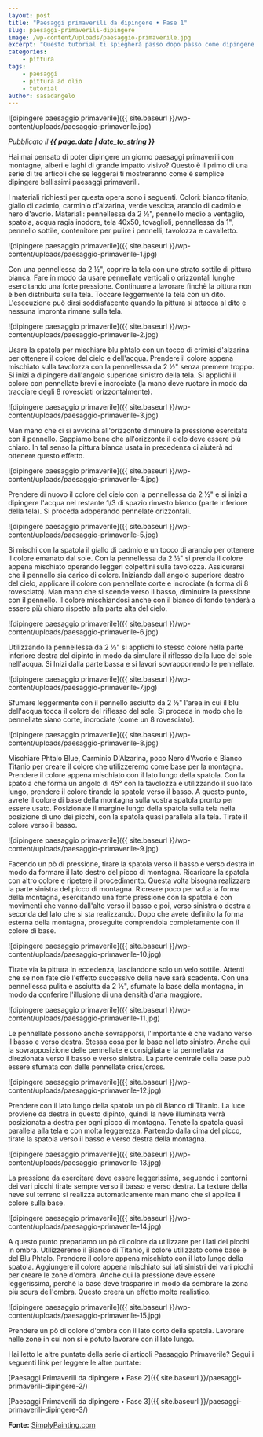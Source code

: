 ```yaml
---
layout: post
title: "Paesaggi primaverili da dipingere • Fase 1"
slug: paesaggi-primaverili-dipingere
image: /wp-content/uploads/paesaggio-primaverile.jpg
excerpt: "Questo tutorial ti spiegherà passo dopo passo come dipingere paesaggi primaverili con montagne, laghi, alberi di grande impatto visivo."
categories:
    - pittura
tags:
    - paesaggi
    - pittura ad olio
    - tutorial
author: sasadangelo
---
```


![dipingere paesaggio primaverile]({{ site.baseurl }}/wp-content/uploads/paesaggio-primaverile.jpg)

_Pubblicato il **{{ page.date | date_to_string }}**_

Hai mai pensato di poter dipingere un giorno paesaggi primaverili con montagne, alberi e laghi di grande impatto visivo? Questo è il primo di una serie di tre articoli che se leggerai ti mostreranno come è semplice dipingere bellissimi paesaggi primaverili.

I materiali richiesti per questa opera sono i seguenti. Colori: bianco titanio, giallo di cadmio, carminio d'alzarina, verde vescica, arancio di cadmio e nero d'avorio. Materiali: pennellessa da 2 ½", pennello medio a ventaglio, spatola, acqua ragia inodore, tela 40x50, tovaglioli, pennellessa da 1", pennello sottile, contenitore per pulire i pennelli, tavolozza e cavalletto.

![dipingere paesaggio primaverile]({{ site.baseurl }}/wp-content/uploads/paesaggio-primaverile-1.jpg)

Con una pennellessa da 2 ½", coprire la tela con uno strato sottile di pittura bianca. Fare in modo da usare pennellate verticali o orizzontali lunghe esercitando una forte pressione. Continuare a lavorare finchè la pittura non è ben distribuita sulla tela. Toccare leggermente la tela con un dito. L'esecuzione può dirsi soddisfacente quando la pittura si attacca al dito e nessuna impronta rimane sulla tela.

![dipingere paesaggio primaverile]({{ site.baseurl }}/wp-content/uploads/paesaggio-primaverile-2.jpg)

Usare la spatola per mischiare blu phtalo con un tocco di crimisi d'alzarina per ottenere il colore del cielo e dell'acqua. Prendere il colore appena mischiato sulla tavolozza con la pennellessa da 2 ½" senza premere troppo. Si inizi a dipingere dall'angolo superiore sinistro della tela. Si applichi il colore con pennellate brevi e incrociate (la mano deve ruotare in modo da tracciare degli 8 rovesciati orizzontalmente).

![dipingere paesaggio primaverile]({{ site.baseurl }}/wp-content/uploads/paesaggio-primaverile-3.jpg)

Man mano che ci si avvicina all'orizzonte diminuire la pressione esercitata con il pennello. Sappiamo bene che all'orizzonte il cielo deve essere più chiaro. In tal senso la pittura bianca usata in precedenza ci aiuterà ad ottenere questo effetto.

![dipingere paesaggio primaverile]({{ site.baseurl }}/wp-content/uploads/paesaggio-primaverile-4.jpg)

Prendere di nuovo il colore del cielo con la pennellessa da 2 ½" e si inizi a dipingere l'acqua nel restante 1/3 di spazio rimasto bianco (parte inferiore della tela). Si proceda adoperando pennelate orizzontali.

![dipingere paesaggio primaverile]({{ site.baseurl }}/wp-content/uploads/paesaggio-primaverile-5.jpg)

Si mischi con la spatola il giallo di cadmio e un tocco di arancio per ottenere il colore emanato dal sole. Con la pennellessa da 2 ½" si prenda il colore appena mischiato operando leggeri colpettini sulla tavolozza. Assicurarsi che il pennello sia carico di colore. Iniziando dall'angolo superiore destro del cielo, applicare il colore con pennellate corte e incrociate (a forma di 8 rovesciato). Man mano che si scende verso il basso, diminuire la pressione con il pennello. Il colore mischiandosi anche con il bianco di fondo tenderà a essere più chiaro rispetto alla parte alta del cielo.

![dipingere paesaggio primaverile]({{ site.baseurl }}/wp-content/uploads/paesaggio-primaverile-6.jpg)

Utilizzando la pennellessa da 2 ½" si applichi lo stesso colore nella parte inferiore destra del dipinto in modo da simulare il riflesso della luce del sole nell'acqua. Si Inizi dalla parte bassa e si lavori sovrapponendo le pennellate.

![dipingere paesaggio primaverile]({{ site.baseurl }}/wp-content/uploads/paesaggio-primaverile-7.jpg)

Sfumare leggermente con il pennello asciutto da 2 ½" l'area in cui il blu dell'acqua tocca il colore del riflesso del sole. Si proceda in modo che le pennellate siano corte, incrociate (come un 8 rovesciato).

![dipingere paesaggio primaverile]({{ site.baseurl }}/wp-content/uploads/paesaggio-primaverile-8.jpg)

Mischiare Phtalo Blue, Carminio D'Alzarina, poco Nero d'Avorio e Bianco Titanio per creare il colore che utilizzeremo come base per la montagna. Prendere il colore appena mischiato con il lato lungo della spatola. Con la spatola che forma un angolo di 45° con la tavolozza e utilizzando il suo lato lungo, prendere il colore tirando la spatola verso il basso. A questo punto, avrete il colore di base della montagna sulla vostra spatola pronto per essere usato. Posizionate il margine lungo della spatola sulla tela nella posizione di uno dei picchi, con la spatola quasi parallela alla tela. Tirate il colore verso il basso.

![dipingere paesaggio primaverile]({{ site.baseurl }}/wp-content/uploads/paesaggio-primaverile-9.jpg)

Facendo un pò di pressione, tirare la spatola verso il basso e verso destra in modo da formare il lato destro del picco di montagna. Ricaricare la spatola con altro colore e ripetere il procedimento. Questa volta bisogna realizzare la parte sinistra del picco di montagna. Ricreare poco per volta la forma della montagna, esercitando una forte pressione con la spatola e con movimenti che vanno dall'alto verso il basso e poi, verso sinistra o destra a seconda del lato che si sta realizzando. Dopo che avete definito la forma esterna della montagna, proseguite comprendola completamente con il colore di base.

![dipingere paesaggio primaverile]({{ site.baseurl }}/wp-content/uploads/paesaggio-primaverile-10.jpg)

Tirate via la pittura in eccedenza, lasciandone solo un velo sottile. Attenti che se non fate ciò l'effetto successivo della neve sarà scadente. Con una pennellessa pulita e asciutta da 2 ½", sfumate la base della montagna, in modo da conferire l'illusione di una densità d'aria maggiore.

![dipingere paesaggio primaverile]({{ site.baseurl }}/wp-content/uploads/paesaggio-primaverile-11.jpg)

Le pennellate possono anche sovrapporsi, l'importante è che vadano verso il basso e verso destra. Stessa cosa per la base nel lato sinistro. Anche qui la sovrapposizione delle pennellate è consigliata e la pennellata va direzionata verso il basso e verso sinistra. La parte centrale della base può essere sfumata con delle pennellate criss/cross.

![dipingere paesaggio primaverile]({{ site.baseurl }}/wp-content/uploads/paesaggio-primaverile-12.jpg)

Prendere con il lato lungo della spatola un pò di Bianco di Titanio. La luce proviene da destra in questo dipinto, quindi la neve illuminata verrà posizionata a destra per ogni picco di montagna. Tenete la spatola quasi parallela alla tela e con molta leggerezza. Partendo dalla cima del picco, tirate la spatola verso il basso e verso destra della montagna.

![dipingere paesaggio primaverile]({{ site.baseurl }}/wp-content/uploads/paesaggio-primaverile-13.jpg)

La pressione da esercitare deve essere leggerissima, seguendo i contorni dei vari picchi tirate sempre verso il basso e verso destra. La texture della neve sul terreno si realizza automaticamente man mano che si applica il colore sulla base.

![dipingere paesaggio primaverile]({{ site.baseurl }}/wp-content/uploads/paesaggio-primaverile-14.jpg)

A questo punto prepariamo un pò di colore da utilizzare per i lati dei picchi in ombra. Utilizzeremo il Bianco di Titanio, il colore utilizzato come base e del Blu Phtalo. Prendere il colore appena mischiato con il lato lungo della spatola. Aggiungere il colore appena mischiato sui lati sinistri dei vari picchi per creare le zone d'ombra. Anche qui la pressione deve essere leggerissima, perchè la base deve trasparire in modo da sembrare la zona più scura dell'ombra. Questo creerà un effetto molto realistico.

![dipingere paesaggio primaverile]({{ site.baseurl }}/wp-content/uploads/paesaggio-primaverile-15.jpg)

Prendere un pò di colore d'ombra con il lato corto della spatola. Lavorare nelle zone in cui non si è potuto lavorare con il lato lungo.

Hai letto le altre puntate della serie di articoli Paesaggio Primaverile? Segui i seguenti link per leggere le altre puntate:

[Paesaggi Primaverili da dipingere • Fase 2]({{ site.baseurl }}/paesaggi-primaverili-dipingere-2/)

[Paesaggi Primaverili da dipingere • Fase 3]({{ site.baseurl }}/paesaggi-primaverili-dipingere-3/)

**Fonte:** [SimplyPainting.com](http://simplypainting.com/)
